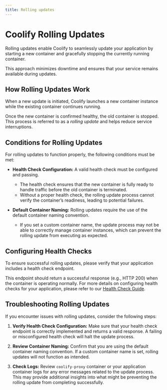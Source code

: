 ```yaml
---
title: Rolling updates
---
```


# Coolify Rolling Updates
Rolling updates enable Coolify to seamlessly update your application by starting a new container and gracefully stopping the currently running container. 

This approach minimizes downtime and ensures that your service remains available during updates.


## How Rolling Updates Work
When a new update is initiated, Coolify launches a new container instance while the existing container continues running. 

Once the new container is confirmed healthy, the old container is stopped. This process is referred to as a *rolling update* and helps reduce service interruptions.


## Conditions for Rolling Updates
For rolling updates to function properly, the following conditions must be met:

- **Health Check Configuration:** A valid health check must be configured and passing. 
    - The health check ensures that the new container is fully ready to handle traffic before the old container is terminated. 
    - Without a proper health check, the rolling update process cannot verify the container’s readiness, leading to potential failures.

- **Default Container Naming:** Rolling updates require the use of the default container naming convention. 
    - If you set a custom container name, the update process may not be able to correctly manage container instances, which can prevent the rolling update from executing as expected.


## Configuring Health Checks
To ensure successful rolling updates, please verify that your application includes a health check endpoint. 

This endpoint should return a successful response (e.g., HTTP 200) when the container is operating normally. For more details on configuring health checks for your application, please refer to our [Health Check Guide](/knowledge-base/health-checks).


## Troubleshooting Rolling Updates
If you encounter issues with rolling updates, consider the following steps:

1. **Verify Health Check Configuration:** Make sure that your health check endpoint is correctly implemented and returns a valid response. A failing or misconfigured health check will halt the update process.

2. **Review Container Naming:** Confirm that you are using the default container naming convention. If a custom container name is set, rolling updates will not function as intended.

3. **Check Logs:** Review `coolify-proxy` container or your application container logs for any error messages related to the update process. This may provide additional insights into what might be preventing the rolling update from completing successfully.
